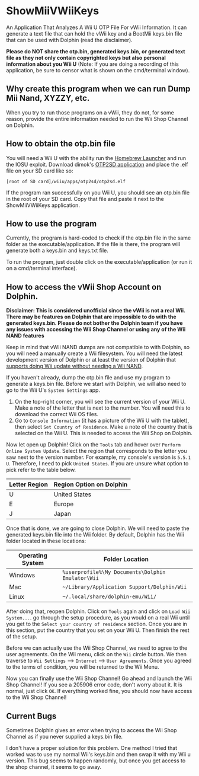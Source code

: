 # ShowMiiVWiiKeys
An Application That Analyzes A Wii U OTP File For vWii Information. It can generate a text file that can hold the vWii key and a BootMii keys.bin file that can be used with Dolphin (read the disclaimer).

**Please do NOT share the otp.bin, generated keys.bin, or generated text file as they not only contain copyrighted keys but also personal information about you Wii U** (Note: If you are doing a recording of this application, be sure to censor what is shown on the cmd/terminal window).

## Why create this program when we can run Dump Mii Nand, XYZZY, etc.
When you try to run those programs on a vWii, they do not, for some reason, provide the entire information needed to run the Wii Shop Channel on Dolphin. 

## How to obtain the otp.bin file
You will need a Wii U with the ability run the [Homebrew Launcher](https://github.com/dimok789/homebrew_launcher/releases) and run the IOSU exploit. Download dimok's [OTP2SD application](https://github.com/dimok789/otp2sd_dumper/releases) and place the .elf file on your SD card like so:

```
[root of SD card]/wiiu/apps/otp2sd/otp2sd.elf
```
If the program ran successfully on you Wii U, you should see an otp.bin file in the root of your SD card. Copy that file and paste it next to the ShowMiiVWiiKeys application.

## How to use the program
Currently, the program is hard-coded to check if the otp.bin file in the same folder as the executable/application. If the file is there, the program will generate both a keys.bin and keys.txt file.

To run the program, just double click on the executable/application (or run it on a cmd/terminal interface).

## How to access the vWii Shop Account on Dolphin.
**Disclaimer: This is considered unofficial since the vWii is not a real Wii. There may be features on Dolphin that are impossible to do with the generated keys.bin. Please do not bother the Dolphin team if you have any issues with accessing the Wii Shop Channel or using any of the Wii NAND features**

Keep in mind that vWii NAND dumps are not compatible to with Dolphin, so you will need a manually create a Wii filesystem. You will need the latest development version of Dolphin or at least the version of Dolphin that [supports doing Wii update without needing a Wii NAND](https://github.com/dolphin-emu/dolphin/pull/5610).

If you haven't already, dump the otp.bin file and use my program to generate a keys.bin file. Before we start with Dolphin, we will also need to go to the Wii U's `System Settings` app.
1. On the top-right corner, you will see the current version of your Wii U. Make a note of the letter that is next to the number. You will need this to download the correct Wii OS files.
2. Go to `Console Information` (it has a picture of the Wii U with the tablet), then select `Set Country of Residence`. Make a note of the country that is selected on the Wii U. This is needed to access the Wii Shop on Dolphin.


Now let open up Dolphin! Click on the `Tools` tab and hover over `Perform Online System Update`. Select the region that corresponds to the letter you saw next to the version number. For example, my console's version is `5.5.1 U`. Therefore, I need to pick `United States`. If you are unsure what option to pick refer to the table below.

Letter Region | Region Option on Dolphin
--- | ---
U | United States
E | Europe
J | Japan

Once that is done, we are going to close Dolphin. We will need to paste the generated keys.bin file into the Wii folder. By default, Dolphin has the Wii folder located in these locations:

Operating System | Folder Location
--- | ---
Windows | `%userprofile%\My Documents\Dolphin Emulator\Wii`
Mac | `~/Library/Application Support/Dolphin/Wii`
Linux | `~/.local/share/dolphin-emu/Wii/`

After doing that, reopen Dolphin. Click on `Tools` again and click on `Load Wii System...`. go through the setup procedure, as you would on a real Wii until you get to the `Select your country of residence` section. Once you are in this section, put the country that you set on your Wii U. Then finish the rest of the setup.

Before we can actually use the Wii Shop Channel, we need to agree to the user agreements. On the Wii menu, click on the `Wii` circle button. We then traverse to `Wii Settings` --> `Internet` --> `User Agreements`. Once you agreed to the terms of condition, you will be returned to the Wii Menu.

Now you can finally use the Wii Shop Channel! Go ahead and launch the Wii Shop Channel! If you see a 205906 error code, don't worry about it. It is normal, just click `OK`. If everything worked fine, you should now have access to the Wii Shop Channel!

## Current Bugs

Sometimes Dolphin gives an error when trying to access the Wii Shop Channel as if you never supplied a keys.bin file. 

I don't have a proper solution for this problem. One method I tried that worked was to use my normal Wii's keys.bin and then swap it with my Wii u version. This bug seems to happen randomly, but once you get access to the shop channel, it seems to go away.